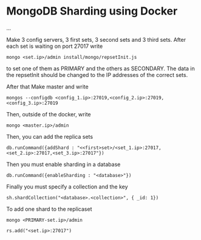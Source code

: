 MongoDB Sharding using Docker
============================

...

Make 3 config servers, 3 first sets, 3 second sets and 3 third sets. After each set is waiting on port 27017 write

    mongo <set.ip>/admin install/mongo/repsetInit.js

to set one of them as PRIMARY and the others as SECONDARY. The data in the repsetInit should be changed to the IP addresses of the correct sets.

After that Make master and write

    mongos --configdb <config_1.ip>:27019,<config_2.ip>:27019,<config_3.ip>:27019

Then, outside of the docker, write

    mongo <master.ip>/admin

Then, you can add the replica sets

    db.runCommand({addShard : "<<first>set>/<set_1.ip>:27017,<set_2.ip>:27017,<set_3.ip>:27017"})

Then you must enable sharding in a database

    db.runCommand({enableSharding : "<database>"})

Finally you must specify a collection and the key

    sh.shardCollection("<database>.<collection>", { _id: 1})

To add one shard to the replicaset

    mongo <PRIMARY-set.ip>/admin

    rs.add("<set.ip>:27017")
